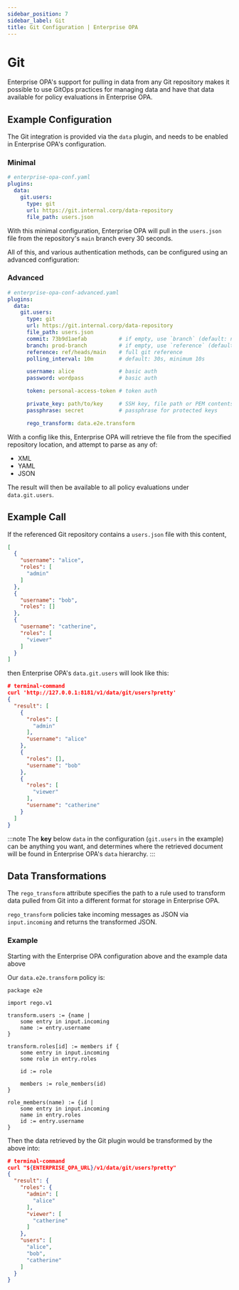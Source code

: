 ```yaml
---
sidebar_position: 7
sidebar_label: Git
title: Git Configuration | Enterprise OPA
---
```


# Git

Enterprise OPA's support for pulling in data from any Git repository makes it possible to
use GitOps practices for managing data and have that data available for policy
evaluations in Enterprise OPA.


## Example Configuration

The Git integration is provided via the `data` plugin, and needs to be enabled in Enterprise OPA's configuration.


### Minimal

```yaml
# enterprise-opa-conf.yaml
plugins:
  data:
    git.users:
      type: git
      url: https://git.internal.corp/data-repository
      file_path: users.json
```

With this minimal configuration, Enterprise OPA will pull in the `users.json` file from the
repository's `main` branch every 30 seconds.

All of this, and various authentication methods, can be configured using an advanced configuration:


### Advanced

```yaml
# enterprise-opa-conf-advanced.yaml
plugins:
  data:
    git.users:
      type: git
      url: https://git.internal.corp/data-repository
      file_path: users.json
      commit: 73b9d1aefab          # if empty, use `branch` (default: none)
      branch: prod-branch          # if empty, use `reference` (default: none)
      reference: ref/heads/main    # full git reference
      polling_interval: 10m        # default: 30s, minimum 10s

      username: alice              # basic auth
      password: wordpass           # basic auth

      token: personal-access-token # token auth

      private_key: path/to/key     # SSH key, file path or PEM contents
      passphrase: secret           # passphrase for protected keys

      rego_transform: data.e2e.transform
```

With a config like this, Enterprise OPA will retrieve the file from the specified
repository location, and attempt to parse as any of:
- XML
- YAML
- JSON

The result will then be available to all policy evaluations under `data.git.users`.


## Example Call

If the referenced Git repository contains a `users.json` file with this content,
```json
[
  {
    "username": "alice",
    "roles": [
      "admin"
    ]
  },
  {
    "username": "bob",
    "roles": []
  },
  {
    "username": "catherine",
    "roles": [
      "viewer"
    ]
  }
]
```
then Enterprise OPA's `data.git.users` will look like this:

```json
# terminal-command
curl 'http://127.0.0.1:8181/v1/data/git/users?pretty'
{
  "result": [
    {
      "roles": [
        "admin"
      ],
      "username": "alice"
    },
    {
      "roles": [],
      "username": "bob"
    },
    {
      "roles": [
        "viewer"
      ],
      "username": "catherine"
    }
  ]
}
```

:::note
The **key** below `data` in the configuration (`git.users` in the example) can be anything you want,
and determines where the retrieved document will be found in Enterprise OPA's `data` hierarchy.
:::


## Data Transformations

The `rego_transform` attribute specifies the path to a rule used to transform data pulled from Git into a different format for storage in Enterprise OPA.

`rego_transform` policies take incoming messages as JSON via `input.incoming` and returns the transformed JSON.


### Example

Starting with the Enterprise OPA configuration above and the example data above

Our `data.e2e.transform` policy is:

```rego
package e2e

import rego.v1

transform.users := {name |
	some entry in input.incoming
	name := entry.username
}

transform.roles[id] := members if {
	some entry in input.incoming
	some role in entry.roles

	id := role

	members := role_members(id)
}

role_members(name) := {id |
	some entry in input.incoming
	name in entry.roles
	id := entry.username
}
```

Then the data retrieved by the Git plugin would be transformed by the above into:

```json
# terminal-command
curl "${ENTERPRISE_OPA_URL}/v1/data/git/users?pretty"
{
  "result": {
    "roles": {
      "admin": [
        "alice"
      ],
      "viewer": [
        "catherine"
      ]
    },
    "users": [
      "alice",
      "bob",
      "catherine"
    ]
  }
}
```
